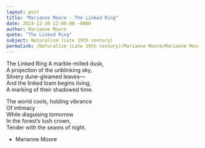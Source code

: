 ```yaml
---
layout: post
title: "Marianne Moore - The Linked Ring"
date: 2024-12-30 12:00:00 -0000
author: Marianne Moore
quote: "The Linked Ring"
subject: Naturalism (Late 19th century)
permalink: /Naturalism (Late 19th century)/Marianne Moore/Marianne Moore - The Linked Ring
---
```


The Linked Ring
A marble-milled dusk,  
A projection of the unblinking sky,  
Silvery dune-gleamed leaves—  
And the linked loam begins living,  
A marking of their shadowed time.

The world cools, holding vibrance  
Of intimacy  
While disguising tomorrow  
In the forest’s lush crown,  
Tender with the seams of night.


- Marianne Moore
